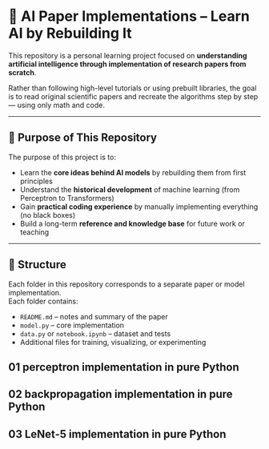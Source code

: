 # 🧠 AI Paper Implementations – Learn AI by Rebuilding It

This repository is a personal learning project focused on **understanding artificial intelligence through implementation of research papers from scratch**.

Rather than following high-level tutorials or using prebuilt libraries, the goal is to read original scientific papers and recreate the algorithms step by step — using only math and code.

---

## 🎯 Purpose of This Repository

The purpose of this project is to:

- Learn the **core ideas behind AI models** by rebuilding them from first principles
- Understand the **historical development** of machine learning (from Perceptron to Transformers)
- Gain **practical coding experience** by manually implementing everything (no black boxes)
- Build a long-term **reference and knowledge base** for future work or teaching

---

## 🧱 Structure

Each folder in this repository corresponds to a separate paper or model implementation.  
Each folder contains:

- `README.md` – notes and summary of the paper  
- `model.py` – core implementation  
- `data.py` or `notebook.ipynb` – dataset and tests  
- Additional files for training, visualizing, or experimenting

## 01 perceptron implementation in pure Python
## 02 backpropagation implementation in pure Python
## 03 LeNet-5 implementation in pure Python